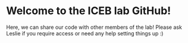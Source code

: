 # Welcome to the ICEB lab GitHub!

Here, we can share our code with other members of the lab! Please ask Leslie if you require access or need any help setting things up :)

